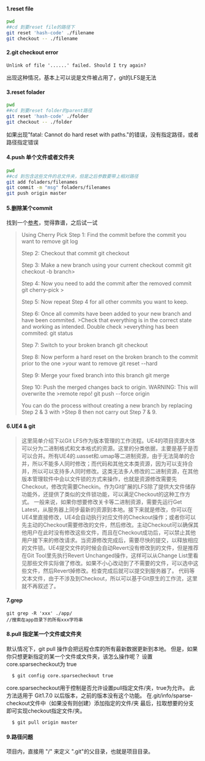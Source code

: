 #### 1.reset file
```Bash
pwd
##cd 到要reset file的路径下
git reset 'hash-code' ./filename
git checkout -- ./filename
```
#### 2.git checkout error
```
Unlink of file '......' failed. Should I try again?
```
出现这种情况，基本上可以说是文件被占用了，git的LFS是无法


#### 3.reset folader
```Bash
pwd
##cd 到要reset folder的parent路径
git reset 'hash-code' ./folder
git checkout -- ./folder
```
如果出现"fatal: Cannot do hard reset with paths."的错误，没有指定路径，或者路径指定错误
#### 4.push 单个文件或者文件夹
```Bash
pwd
##cd 到包含这些文件的总文件夹，但是之后参数要带上相对路径
git add foladers/filenames
git commit -m "msg" foladers/filenames
git push origin master
```

#### 5.删除某个commit
找到一个[参考](https://www.clock.co.uk/insight/deleting-a-git-commit)，觉得靠谱，之后试一试
>Using Cherry Pick
>Step 1: Find the commit before the commit you want to remove git log
>
>Step 2: Checkout that commit git checkout <commit hash>
>
>Step 3: Make a new branch using your current checkout commit git checkout -b <new >branch>
>
>Step 4: Now you need to add the commit after the removed commit git cherry-pick ><commit hash>
>
>Step 5: Now repeat Step 4 for all other commits you want to keep.
>
>Step 6: Once all commits have been added to your new branch and have been commited. >Check that everything is in the correct state and working as intended. Double check >everything has been commited: git status
>
>Step 7: Switch to your broken branch git checkout <broken branch>
>
>Step 8: Now perform a hard reset on the broken branch to the commit prior to the one >your want to remove git reset --hard <commit hash>
>
>Step 9: Merge your fixed branch into this branch git merge <branch name>
>
>Step 10: Push the merged changes back to origin. WARNING: This will overwrite the >remote repo! git push --force origin <branch name>
>
>You can do the process without creating a new branch by replacing Step 2 & 3 with >Step 8 then not carry out Step 7 & 9.

#### 6.UE4 & git
>这里简单介绍下以Git LFS作为版本管理的工作流程。UE4的项目资源大体可以分为二进制格式和文本格式的资源。这里的分类依据，主要是基于是否可以合并。所有UE4的.uasset和.umap等二进制资源，由于无法简单的合并，所以不能多人同时修改；而代码和其他文本类资源，因为可以支持合并，所以可以支持多人同时修改。这类无法多人修改的二进制资源，在其他版本管理软件中会以文件锁的方式来操作，也就是资源修改需要先Checkout，修改完需要Checkin。作为Git扩展的LFS除了提供大文件储存功能外，还提供了类似的文件锁功能，可以满足Checkout的这种工作方式。
>一般来说，如果你想要修改关卡等二进制资源，需要先运行Get Latest，从服务器上同步最新的资源到本地。接下来就是修改，你可以在UE4里直接修改，UE4会自动执行对应文件的Checkout操作；或者你可以先主动的Checkout需要修改的文件，然后修改。主动Checkout可以确保其他用户在此时没有修改这些文件，而且在Checkout成功后，可以禁止其他用户接下来的修改请求。当资源修改完成后，需要尽快的提交，以释放相应的文件锁。UE4提交文件的时候会自动Revert没有修改到的文件，但是推荐在Git Tool里先执行Revert Unchanged操作，这样可以从Change List里看见那些文件实际做了修改。如果不小心改动到了不需要的文件，可以选中这些文件，然后Revert掉修改。检查完成后就可以提交到服务器了。
>代码等文本文件，由于不涉及到Checkout，所以可以基于Git原生的工作流，这里就不再叙述了。

#### 7.grep
```
git grep -R 'xxx' ./app/
//搜索在app目录下的所有xxx字符串
```


#### 8.pull 指定某一个文件或文件夹
默认情况下，git pull 操作会把远程仓库的所有最新数据更新到本地。
但是，如果你只想更新指定的某一个文件或文件夹，该怎么操作呢？
设置 core.sparsecheckout为 true
```
  $ git config core.sparsecheckout true
```
core.sparsecheckout用于控制是否允许设置pull指定文件/夹，true为允许。
此方法适用于 Git1.7.0 以后版本，之前的版本没有这个功能。
在.git/info/sparse-checkout文件中（如果没有则创建）添加指定的文件/夹
最后，拉取想要的分支即可实现checkout指定文件/夹。
```
  $ git pull origin master
```

#### 9.路径问题
项目内，直接用 "/" 来定义 ".git"的父目录，也就是项目目录。


#### 